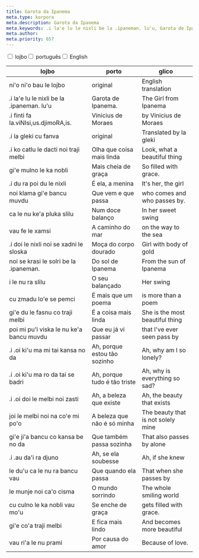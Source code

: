 ```yaml
---
title: Garota da Ipanema
meta.type: korpora
meta.description: Garota da Ipanema
meta.keywords: .i la'e lu le nixli be la .ipaneman. lu'u, Garota de Ipanema., The Girl from Ipanema
meta.author: 
meta.priority: 657
---
```


<div class="w-full">
  <input
    type="checkbox"
    id="hide-column-lojbo"
    class="hide-column-checkbox-lojbo"
  />
  <label
    for="hide-column-lojbo"
    class="hide-column-button-lojbo float-left drop-shadow bg-blue-500 hover:bg-blue-600 focus:bg-blue-600 text-white font-bold leading-normal select-none py-2 px-4"
    >lojbo</label
  ><input
    type="checkbox"
    id="hide-column-porto"
    class="hide-column-checkbox-porto"
  />
  <label
    for="hide-column-porto"
    class="hide-column-button-porto float-left drop-shadow bg-blue-500 hover:bg-blue-600 focus:bg-blue-600 text-white font-bold leading-normal select-none py-2 px-4"
    >português</label
  ><input
    type="checkbox"
    id="hide-column-glico"
    class="hide-column-checkbox-glico"
  />
  <label
    for="hide-column-glico"
    class="hide-column-button-glico float-left drop-shadow bg-blue-500 hover:bg-blue-600 focus:bg-blue-600 text-white font-bold leading-normal select-none py-2 px-4"
    >English</label
  >
  <div class="clear-both" />
  <div class="w-full overflow-x-auto">
    <table
      class="mt-2 table-fixed max-w-full border font-light dark:border-neutral-500 text-left text-sm"
    >
      <thead class="border-b italic dark:border-neutral-500">
        <tr>
          <th scope="col" class="w-40 p-2 column-class-lojbo">lojbo</th>
          <th scope="col" class="w-40 p-2 column-class-porto">porto</th>
          <th scope="col" class="w-40 p-2 column-class-glico">glico</th>
        </tr>
      </thead>
      <tbody>
        <tr
          class="border-b transition duration-300 ease-in-out hover:bg-neutral-100 dark:border-neutral-500 dark:hover:bg-neutral-100"
        >
          <td class="font-bold text-left align-text-top p-2 column-class-lojbo">
            ni'o ni'o bau le lojbo
          </td>
          <td class="font-bold text-left align-text-top p-2 column-class-porto">
            original
          </td>
          <td class="font-bold text-left align-text-top p-2 column-class-glico">
            English translation
          </td>
        </tr>
        <tr
          class="border-b transition duration-300 ease-in-out hover:bg-neutral-100 dark:border-neutral-500 dark:hover:bg-neutral-100"
        >
          <td class="text-left align-text-top p-2 column-class-lojbo">
            .i la'e lu le nixli be la .ipaneman. lu'u
          </td>
          <td class="text-left align-text-top p-2 column-class-porto">
            Garota de Ipanema.
          </td>
          <td class="text-left align-text-top p-2 column-class-glico">
            The Girl from Ipanema
          </td>
        </tr>
        <tr
          class="border-b transition duration-300 ease-in-out hover:bg-neutral-100 dark:border-neutral-500 dark:hover:bg-neutral-100"
        >
          <td class="text-left align-text-top p-2 column-class-lojbo">
            .i finti fa la.viNIsi,us.djimoRA,is.
          </td>
          <td class="text-left align-text-top p-2 column-class-porto">
            Vinicius de Moraes
          </td>
          <td class="text-left align-text-top p-2 column-class-glico">
            by Vinicius de Moraes
          </td>
        </tr>
        <tr
          class="border-b transition duration-300 ease-in-out hover:bg-neutral-100 dark:border-neutral-500 dark:hover:bg-neutral-100"
        >
          <td class="text-left align-text-top p-2 column-class-lojbo">
            .i la gleki cu fanva
          </td>
          <td class="text-left align-text-top p-2 column-class-porto">
            original
          </td>
          <td class="text-left align-text-top p-2 column-class-glico">
            Translated by la gleki
          </td>
        </tr>
        <tr
          class="border-b transition duration-300 ease-in-out hover:bg-neutral-100 dark:border-neutral-500 dark:hover:bg-neutral-100"
        >
          <td class="text-left align-text-top p-2 column-class-lojbo">
            .i ko catlu le dacti noi traji melbi
          </td>
          <td class="text-left align-text-top p-2 column-class-porto">
            Olha que coisa mais linda
          </td>
          <td class="text-left align-text-top p-2 column-class-glico">
            Look, what a beautiful thing
          </td>
        </tr>
        <tr
          class="border-b transition duration-300 ease-in-out hover:bg-neutral-100 dark:border-neutral-500 dark:hover:bg-neutral-100"
        >
          <td class="text-left align-text-top p-2 column-class-lojbo">
            gi'e mulno le ka nobli
          </td>
          <td class="text-left align-text-top p-2 column-class-porto">
            Mais cheia de graça
          </td>
          <td class="text-left align-text-top p-2 column-class-glico">
            So filled with grace.
          </td>
        </tr>
        <tr
          class="border-b transition duration-300 ease-in-out hover:bg-neutral-100 dark:border-neutral-500 dark:hover:bg-neutral-100"
        >
          <td class="text-left align-text-top p-2 column-class-lojbo">
            .i du ra poi du le nixli
          </td>
          <td class="text-left align-text-top p-2 column-class-porto">
            É ela, a menina
          </td>
          <td class="text-left align-text-top p-2 column-class-glico">
            It's her, the girl
          </td>
        </tr>
        <tr
          class="border-b transition duration-300 ease-in-out hover:bg-neutral-100 dark:border-neutral-500 dark:hover:bg-neutral-100"
        >
          <td class="text-left align-text-top p-2 column-class-lojbo">
            noi klama gi'e bancu muvdu
          </td>
          <td class="text-left align-text-top p-2 column-class-porto">
            Que vem e que passa
          </td>
          <td class="text-left align-text-top p-2 column-class-glico">
            who comes and who passes by.
          </td>
        </tr>
        <tr
          class="border-b transition duration-300 ease-in-out hover:bg-neutral-100 dark:border-neutral-500 dark:hover:bg-neutral-100"
        >
          <td class="text-left align-text-top p-2 column-class-lojbo">
            ca le nu ke'a pluka slilu
          </td>
          <td class="text-left align-text-top p-2 column-class-porto">
            Num doce balanço
          </td>
          <td class="text-left align-text-top p-2 column-class-glico">
            In her sweet swing
          </td>
        </tr>
        <tr
          class="border-b transition duration-300 ease-in-out hover:bg-neutral-100 dark:border-neutral-500 dark:hover:bg-neutral-100"
        >
          <td class="text-left align-text-top p-2 column-class-lojbo">
            vau fe le xamsi
          </td>
          <td class="text-left align-text-top p-2 column-class-porto">
            A caminho do mar
          </td>
          <td class="text-left align-text-top p-2 column-class-glico">
            on the way to the sea
          </td>
        </tr>
        <tr
          class="border-b transition duration-300 ease-in-out hover:bg-neutral-100 dark:border-neutral-500 dark:hover:bg-neutral-100"
        >
          <td class="text-left align-text-top p-2 column-class-lojbo">
            .i doi le nixli noi se xadni le sloska
          </td>
          <td class="text-left align-text-top p-2 column-class-porto">
            Moça do corpo dourado
          </td>
          <td class="text-left align-text-top p-2 column-class-glico">
            Girl with body of gold
          </td>
        </tr>
        <tr
          class="border-b transition duration-300 ease-in-out hover:bg-neutral-100 dark:border-neutral-500 dark:hover:bg-neutral-100"
        >
          <td class="text-left align-text-top p-2 column-class-lojbo">
            noi se krasi le solri be la .ipaneman.
          </td>
          <td class="text-left align-text-top p-2 column-class-porto">
            Do sol de Ipanema
          </td>
          <td class="text-left align-text-top p-2 column-class-glico">
            From the sun of Ipanema
          </td>
        </tr>
        <tr
          class="border-b transition duration-300 ease-in-out hover:bg-neutral-100 dark:border-neutral-500 dark:hover:bg-neutral-100"
        >
          <td class="text-left align-text-top p-2 column-class-lojbo">
            i le nu ra slilu
          </td>
          <td class="text-left align-text-top p-2 column-class-porto">
            O seu balançado
          </td>
          <td class="text-left align-text-top p-2 column-class-glico">
            Her swing
          </td>
        </tr>
        <tr
          class="border-b transition duration-300 ease-in-out hover:bg-neutral-100 dark:border-neutral-500 dark:hover:bg-neutral-100"
        >
          <td class="text-left align-text-top p-2 column-class-lojbo">
            cu zmadu lo'e se pemci
          </td>
          <td class="text-left align-text-top p-2 column-class-porto">
            É mais que um poema
          </td>
          <td class="text-left align-text-top p-2 column-class-glico">
            is more than a poem
          </td>
        </tr>
        <tr
          class="border-b transition duration-300 ease-in-out hover:bg-neutral-100 dark:border-neutral-500 dark:hover:bg-neutral-100"
        >
          <td class="text-left align-text-top p-2 column-class-lojbo">
            gi'e du le fasnu co traji melbi
          </td>
          <td class="text-left align-text-top p-2 column-class-porto">
            É a coisa mais linda
          </td>
          <td class="text-left align-text-top p-2 column-class-glico">
            She is the most beautiful thing
          </td>
        </tr>
        <tr
          class="border-b transition duration-300 ease-in-out hover:bg-neutral-100 dark:border-neutral-500 dark:hover:bg-neutral-100"
        >
          <td class="text-left align-text-top p-2 column-class-lojbo">
            poi mi pu'i viska le nu ke'a bancu muvdu
          </td>
          <td class="text-left align-text-top p-2 column-class-porto">
            Que eu já vi passar
          </td>
          <td class="text-left align-text-top p-2 column-class-glico">
            that I've ever seen pass by
          </td>
        </tr>
        <tr
          class="border-b transition duration-300 ease-in-out hover:bg-neutral-100 dark:border-neutral-500 dark:hover:bg-neutral-100"
        >
          <td class="text-left align-text-top p-2 column-class-lojbo">
            .i .oi ki'u ma mi tai kansa no da
          </td>
          <td class="text-left align-text-top p-2 column-class-porto">
            Ah, porque estou tão sozinho
          </td>
          <td class="text-left align-text-top p-2 column-class-glico">
            Ah, why am I so lonely?
          </td>
        </tr>
        <tr
          class="border-b transition duration-300 ease-in-out hover:bg-neutral-100 dark:border-neutral-500 dark:hover:bg-neutral-100"
        >
          <td class="text-left align-text-top p-2 column-class-lojbo">
            .i .oi ki'u ma ro da tai se badri
          </td>
          <td class="text-left align-text-top p-2 column-class-porto">
            Ah, porque tudo é tão triste
          </td>
          <td class="text-left align-text-top p-2 column-class-glico">
            Ah, why is everything so sad?
          </td>
        </tr>
        <tr
          class="border-b transition duration-300 ease-in-out hover:bg-neutral-100 dark:border-neutral-500 dark:hover:bg-neutral-100"
        >
          <td class="text-left align-text-top p-2 column-class-lojbo">
            .i .oi doi le melbi noi zasti
          </td>
          <td class="text-left align-text-top p-2 column-class-porto">
            Ah, a beleza que existe
          </td>
          <td class="text-left align-text-top p-2 column-class-glico">
            Ah, the beauty that exists
          </td>
        </tr>
        <tr
          class="border-b transition duration-300 ease-in-out hover:bg-neutral-100 dark:border-neutral-500 dark:hover:bg-neutral-100"
        >
          <td class="text-left align-text-top p-2 column-class-lojbo">
            joi le melbi noi na co'e mi po'o
          </td>
          <td class="text-left align-text-top p-2 column-class-porto">
            A beleza que não é só minha
          </td>
          <td class="text-left align-text-top p-2 column-class-glico">
            The beauty that is not solely mine
          </td>
        </tr>
        <tr
          class="border-b transition duration-300 ease-in-out hover:bg-neutral-100 dark:border-neutral-500 dark:hover:bg-neutral-100"
        >
          <td class="text-left align-text-top p-2 column-class-lojbo">
            gi'e ji'a bancu co kansa be no da
          </td>
          <td class="text-left align-text-top p-2 column-class-porto">
            Que também passa sozinha
          </td>
          <td class="text-left align-text-top p-2 column-class-glico">
            That also passes by alone
          </td>
        </tr>
        <tr
          class="border-b transition duration-300 ease-in-out hover:bg-neutral-100 dark:border-neutral-500 dark:hover:bg-neutral-100"
        >
          <td class="text-left align-text-top p-2 column-class-lojbo">
            .i .au da'i ra djuno
          </td>
          <td class="text-left align-text-top p-2 column-class-porto">
            Ah, se ela soubesse
          </td>
          <td class="text-left align-text-top p-2 column-class-glico">
            Ah, if she knew
          </td>
        </tr>
        <tr
          class="border-b transition duration-300 ease-in-out hover:bg-neutral-100 dark:border-neutral-500 dark:hover:bg-neutral-100"
        >
          <td class="text-left align-text-top p-2 column-class-lojbo">
            le du'u ca le nu ra bancu vau
          </td>
          <td class="text-left align-text-top p-2 column-class-porto">
            Que quando ela passa
          </td>
          <td class="text-left align-text-top p-2 column-class-glico">
            That when she passes by
          </td>
        </tr>
        <tr
          class="border-b transition duration-300 ease-in-out hover:bg-neutral-100 dark:border-neutral-500 dark:hover:bg-neutral-100"
        >
          <td class="text-left align-text-top p-2 column-class-lojbo">
            le munje noi ca'o cisma
          </td>
          <td class="text-left align-text-top p-2 column-class-porto">
            O mundo sorrindo
          </td>
          <td class="text-left align-text-top p-2 column-class-glico">
            The whole smiling world
          </td>
        </tr>
        <tr
          class="border-b transition duration-300 ease-in-out hover:bg-neutral-100 dark:border-neutral-500 dark:hover:bg-neutral-100"
        >
          <td class="text-left align-text-top p-2 column-class-lojbo">
            cu culno le ka nobli vau mo'u
          </td>
          <td class="text-left align-text-top p-2 column-class-porto">
            Se enche de graça
          </td>
          <td class="text-left align-text-top p-2 column-class-glico">
            gets filled with grace.
          </td>
        </tr>
        <tr
          class="border-b transition duration-300 ease-in-out hover:bg-neutral-100 dark:border-neutral-500 dark:hover:bg-neutral-100"
        >
          <td class="text-left align-text-top p-2 column-class-lojbo">
            gi'e co'a traji melbi
          </td>
          <td class="text-left align-text-top p-2 column-class-porto">
            E fica mais lindo
          </td>
          <td class="text-left align-text-top p-2 column-class-glico">
            And becomes more beautiful
          </td>
        </tr>
        <tr
          class="border-b transition duration-300 ease-in-out hover:bg-neutral-100 dark:border-neutral-500 dark:hover:bg-neutral-100"
        >
          <td class="text-left align-text-top p-2 column-class-lojbo">
            vau ri'a le nu prami
          </td>
          <td class="text-left align-text-top p-2 column-class-porto">
            Por causa do amor
          </td>
          <td class="text-left align-text-top p-2 column-class-glico">
            Because of love.
          </td>
        </tr>
      </tbody>
    </table>
  </div>
</div>
